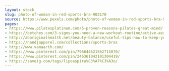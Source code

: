 ```yaml
---
layout: stock
slug: photo-of-woman-in-red-sports-bra-903170
source: https://www.pexels.com/photo/photo-of-woman-in-red-sports-bra-903170/
pages:
- https://www.pilatesplatinum.com/5-proven-reasons-pilates-great-mind/
- https://betches.com/3-signs-you-need-a-new-workout-routine/active-aerobics-beauty-903170/
- http://aboriginalhealth.net/beauty-balance/useful-tips-how-to-keep-your-chest-firm/
- https://nandjapparel.com/collections/sports-bras
- http://www.vamaarth.com/
- https://www.pinterest.com/pin/796644621562715870/
- https://www.pinterest.com/pin/246361042101304419/
- https://saveig.com/tags/lipoaspira%C3%A7%C3%A3o/
---
```

